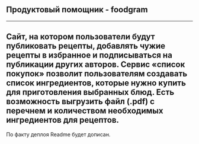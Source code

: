  ## Продуктовый помощник - foodgram
---
 Сайт, на котором пользователи будут публиковать рецепты, добавлять чужие рецепты в избранное и подписываться на публикации других авторов. Сервис «cписок покупок» позволит пользователям создавать список ингредиентов, которые нужно купить для приготовления выбранных блюд. Есть возможность выгрузить файл (.pdf) с перечнем и количеством необходимых ингредиентов для рецептов.
--- 
По факту деплоя Readme будет дописан.